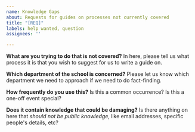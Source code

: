 ```yaml
---
name: Knowledge Gaps
about: Requests for guides on processes not currently covered
title: "[REQ]"
labels: help wanted, question
assignees: ''

---
```


**What are you trying to do that is not covered?**
In here, please tell us what process it is that you wish to suggest for us to write a guide on.

**Which department of the school is concerned?**
Please let us know which department we need to approach if we need to do fact-finding.

**How frequently do you use this?**
Is this a common occurrence? Is this a one-off event special?

**Does it contain knowledge that could be damaging?**
Is there anything on here that *should not be public knowledge*, like email addresses, specific people's details, etc?
